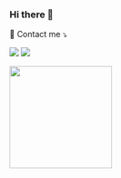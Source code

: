 ### Hi there 👋

<p align="left">
  💌 Contact me ⤵️
</p>

<p align="left">
  <a href="alvesxdxd28@gmail.com" alt="Gmail">
  <img src="https://img.shields.io/badge/-Gmail-FF0000?style=flat-square&labelColor=FF0000&logo=gmail&logoColor=white&link=jonathan.tif@gmail.com" /></a>

  <a href="" alt="Linkedin">
  <img src="https://img.shields.io/badge/-Linkedin-0e76a8?style=flat-square&logo=Linkedin&logoColor=white&link=https://www.linkedin.com/in/jmessias/" /></a>
</p>  

<p>
  <a href="https://github.com/raphael-fleury">
    <img 
         align="center" 
         height="180"
         src="https://github-readme-stats.vercel.app/api/top-langs/?username=SamuelAlves2&langs_count=6&layout=compact&show_icons=true&title_color=F3AF3D&icon_color=79ff97&text_color=fff&bg_color=000" 
    />
  </a>
</p>
